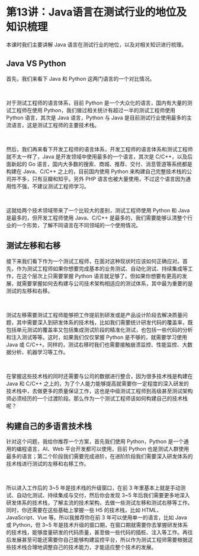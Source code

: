 # 第13讲：Java语言在测试行业的地位及知识梳理

本课时我们主要讲解 Java 语言在测试行业的地位，以及对相关知识进行梳理。

Java VS Python
--------------

首先，我们来看下 Java 和 Python 这两门语言的一个对比情况。

<br />

对于测试工程师的语言体系，目前 Python 是一个大众化的语言，国内有大量的测试工程师在使用 Python，我们做过相关统计有超过一半的测试工程师使用 Python 语言，其次是 Java 语言，Python 与 Java 是目前测试行业使用最多的主流语言，这是测试工程师的主要技术栈。

<br />

然后，我们再来看下开发工程师的语言体系，开发工程师的语言体系和测试工程师就不太一样了，Java 是开发领域中使用最多的一个语言，其次是 C/C++，以及后面新起的 Go 语言，国内大多数的搜索、商城、推荐、交付、消息管道等系统都是构建在 Java、C/C++ 之上的，目前国内使用 Python 来构建自己完整技术栈的公司并不多，只有豆瓣和知乎。另外 PHP 语言也被大量使用，不过这个语言因为通用性不强，不建议测试工程师学习。

<br />

这就给两个技术领域带来了一个比较大的差别，测试工程师使用 Python 和 Java 是最多的，但开发工程师使用 Java、C/C++ 是最多的，我们需要能够认清整个行业的一个形势，了解不同语言在不同领域的一个使用情况。

测试左移和右移
-------

接下来我们看下作为一个测试工程师，在面对这种现状时应该如何正确应对。首先，作为测试工程师如果你想要完成基本的业务测试、自动化测试、持续集成等工作，在这个层次上只需要掌握 Python 语言就足够了。但如果你想要有更高的发展，就需要掌握如何去构建与公司技术架构相适应的测试体系，其中最为重要的是测试的左移和右移。

<br />

测试左移需要测试工程师能够把工作提前到研发或是产品设计阶段去解决质量问题，其中需要深入到研发体系的技术栈，比如我们需要统计研发代码的覆盖率，既包括单元测试的覆盖率又包括集成测试阶段的精准化测试，也包括一些代码的分析和注入测试等等。这时，如果我们仅仅掌握 Python 是不够的，就需要学习使用 Java 或 C/C++。同样的，测试右移时我们也需要接触崩溃监控、性能监控、大数据分析、机器学习等工作。

<br />

在掌握这些技术栈的同时还需要与公司的数据进行整合，因为很多技术栈是构建在 Java 和 C/C++ 之上的，为了个人能力能够提高就需要你一定程度的深入研发的技术栈中，去做更多的质量保证工作，这也是中级测试工程师到高级甚至测试架构师必须经历的一个过渡阶段。那么作为一个测试工程师该如何构建自己的技术栈呢？

构建自己的多语言技术栈
-----------

针对这个问题，我给你推荐一个方案，首先我们使用 Python，Python 是一个通用的编程语言，AI、Web 平台开发都可以使用，目前 Python 也是测试人群使用最多的语言；第二个阶段我们需要完成进阶，在进阶阶段我们需要深入研发体系的技术栈进行测试的左移和右移工作。

<br />

所以进入工作后的 3\~5 年是技术栈的升级窗口，在前 3 年里基本上就是手动测试、自动化测试、持续集成与交付，然后你会发现 3\~5 年后我们需要更多地深入研发体系的技术栈，了解主流的技术架构，去做一些测试左移和测试右移等工作。同时，你还需要在这些基础上掌握一些 H5 的技术栈，比如 HTML、JavaScript、Vue 等。所以我推荐你在前 3 年可以使用单一的语言，比如 Java 或 Python，但 3\~5 年是技术升级的窗口期，在窗口期就需要你去掌握研发体系的技术栈，能够度量研发的代码质量，甚至做一些代码的插桩、注入等工作。再往后发展甚至可能还需要你自己能够构建监控平台，所以作为测试工程师需要根据这些技术栈合理地调整自己的技术能力，才能适应整个技术的发展。

